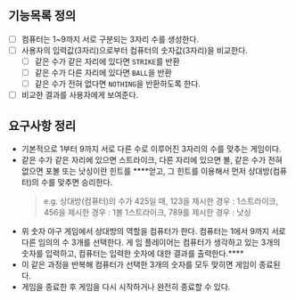 ## 기능목록 정의

- [ ] 컴퓨터는 1~9까지 서로 구분되는 3자리 수를 생성한다.
- [ ] 사용자의 입력값(3자리)으로부터 컴퓨터의 숫자값(3자리)을 비교한다.
  - [ ] 같은 수가 같은 자리에 있다면 `STRIKE`를 반환
  - [ ] 같은 수가 다른 자리에 있다면 `BALL`을 반환
  - [ ] 같은 수가 전혀 없다면 `NOTHING`을 반환하도록 한다.
- [ ] 비교한 결과를 사용자에게 보여준다.

## 요구사항 정리

- 기본적으로 1부터 9까지 서로 다른 수로 이루어진 3자리의 수를 맞추는 게임이다.
- 같은 수가 같은 자리에 있으면 스트라이크, 다른 자리에 있으면 볼, 같은 수가 전혀 없으면 포볼 또는 낫싱이란 힌트를 ****얻고, 그 힌트를 이용해서 먼저 상대방(컴퓨터)의 수를 맞추면 승리한다.
  > e.g. 상대방(컴퓨터)의 수가 425일 때, 123을 제시한 경우 : 1스트라이크, 456을 제시한 경우 : 1볼 1스트라이크, 789를 제시한 경우 : 낫싱 
- 위 숫자 야구 게임에서 상대방의 역할을 컴퓨터가 한다. 컴퓨터는 1에서 9까지 서로 다른 임의의 수 3개를 선택한다. 게 임 플레이어는 컴퓨터가 생각하고 있는 3개의 숫자를 입력하고, 컴퓨터는 입력한 숫자에 대한 결과를 출력한다.****
- 이 같은 과정을 반복해 컴퓨터가 선택한 3개의 숫자를 모두 맞히면 게임이 종료된다. 
- 게임을 종료한 후 게임을 다시 시작하거나 완전히 종료할 수 있다.